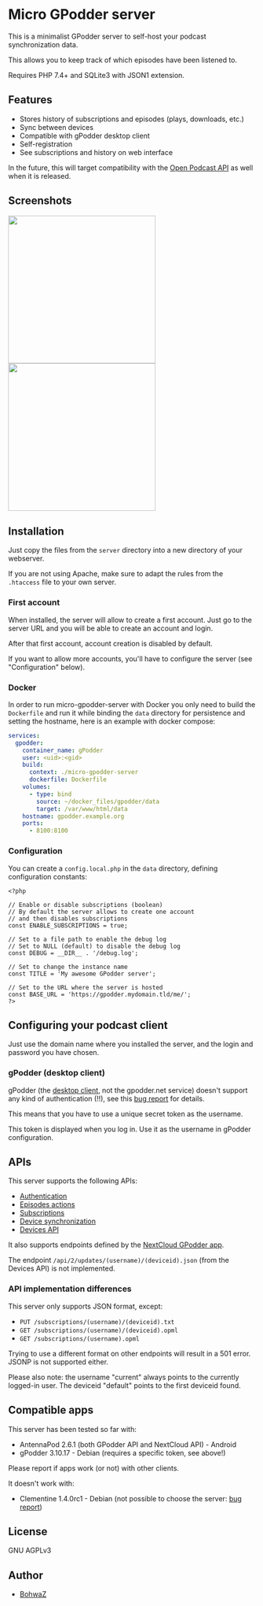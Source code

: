 # Micro GPodder server

This is a minimalist GPodder server to self-host your podcast synchronization data.

This allows you to keep track of which episodes have been listened to.

Requires PHP 7.4+ and SQLite3 with JSON1 extension.

## Features

* Stores history of subscriptions and episodes (plays, downloads, etc.)
* Sync between devices
* Compatible with gPodder desktop client
* Self-registration
* See subscriptions and history on web interface

In the future, this will target compatibility with the [Open Podcast API](https://openpodcastapi.org) as well when it is released.

## Screenshots

<img src="https://github.com/bohwaz/micro-gpodder-server/assets/584819/016b835d-2afe-47ef-86f0-dd8acc51aa89" height=300 /> <img src="https://github.com/bohwaz/micro-gpodder-server/assets/584819/45da98da-ded1-44b3-9607-c114c3fd7dbc" height=300 />

## Installation

Just copy the files from the `server` directory into a new directory of your webserver.

If you are not using Apache, make sure to adapt the rules from the `.htaccess` file to your own server.

### First account

When installed, the server will allow to create a first account. Just go to the server URL and you will be able to create an account and login.

After that first account, account creation is disabled by default.

If you want to allow more accounts, you'll have to configure the server (see "Configuration" below).

### Docker

In order to run micro-gpodder-server with Docker you only need to build the `Dockerfile` and run it while binding the `data` directory for persistence and setting the hostname, here is an example with docker compose:

```yaml
services:
  gpodder:
    container_name: gPodder
    user: <uid>:<gid>
    build:
      context: ./micro-gpodder-server
      dockerfile: Dockerfile
    volumes:
      - type: bind
        source: ~/docker_files/gpodder/data
        target: /var/www/html/data
    hostname: gpodder.example.org
    ports:
      - 8100:8100
```

### Configuration

You can create a `config.local.php` in the `data` directory, defining configuration constants:

```
<?php

// Enable or disable subscriptions (boolean)
// By default the server allows to create one account
// and then disables subscriptions
const ENABLE_SUBSCRIPTIONS = true;

// Set to a file path to enable the debug log
// Set to NULL (default) to disable the debug log
const DEBUG = __DIR__ . '/debug.log';

// Set to change the instance name
const TITLE = 'My awesome GPodder server';

// Set to the URL where the server is hosted
const BASE_URL = 'https://gpodder.mydomain.tld/me/';
?>
```

## Configuring your podcast client

Just use the domain name where you installed the server, and the login and password you have chosen.

### gPodder (desktop client)

gPodder (the [desktop client](https://gpodder.github.io), not the gpodder.net service) doesn't support any kind of authentication (!!), see this [bug report](https://github.com/gpodder/gpodder/issues/1358) for details.

This means that you have to use a unique secret token as the username.

This token is displayed when you log in. Use it as the username in gPodder configuration.

## APIs

This server supports the following APIs:

* [Authentication](https://gpoddernet.readthedocs.io/en/latest/api/reference/auth.html)
* [Episodes actions](https://gpoddernet.readthedocs.io/en/latest/api/reference/events.html)
* [Subscriptions](https://gpoddernet.readthedocs.io/en/latest/api/reference/subscriptions.html)
* [Device synchronization](https://gpoddernet.readthedocs.io/en/latest/api/reference/sync.html)
* [Devices API](https://gpoddernet.readthedocs.io/en/latest/api/reference/devices.html)

It also supports endpoints defined by the [NextCloud GPodder app](https://github.com/thrillfall/nextcloud-gpodder).

The endpoint `/api/2/updates/(username)/(deviceid).json` (from the Devices API) is not implemented.

### API implementation differences

This server only supports JSON format, except:

* `PUT /subscriptions/(username)/(deviceid).txt`
* `GET /subscriptions/(username)/(deviceid).opml`
* `GET /subscriptions/(username).opml`

Trying to use a different format on other endpoints will result in a 501 error. JSONP is not supported either.

Please also note: the username "current" always points to the currently logged-in user. The deviceid "default" points to the first deviceid found.

## Compatible apps

This server has been tested so far with:

* AntennaPod 2.6.1 (both GPodder API and NextCloud API) - Android
* gPodder 3.10.17 - Debian (requires a specific token, see above!)

Please report if apps work (or not) with other clients.

It doesn't work with:

* Clementine 1.4.0rc1 - Debian (not possible to choose the server: [bug report](https://github.com/clementine-player/Clementine/issues/7202))

## License

GNU AGPLv3

## Author

* [BohwaZ](https://bohwaz.net/)
